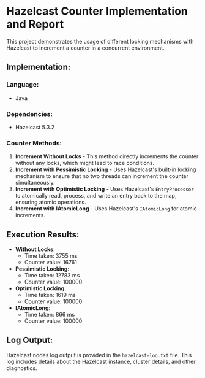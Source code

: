 
# Hazelcast Counter Implementation and Report

This project demonstrates the usage of different locking mechanisms with Hazelcast to increment a counter in a concurrent environment.

## Implementation:

### Language:
- Java

### Dependencies:
- Hazelcast 5.3.2

### Counter Methods:
1. **Increment Without Locks** - This method directly increments the counter without any locks, which might lead to race conditions.
2. **Increment with Pessimistic Locking** - Uses Hazelcast's built-in locking mechanism to ensure that no two threads can increment the counter simultaneously.
3. **Increment with Optimistic Locking** - Uses Hazelcast's `EntryProcessor` to atomically read, process, and write an entry back to the map, ensuring atomic operations.
4. **Increment with IAtomicLong** - Uses Hazelcast's `IAtomicLong` for atomic increments.

## Execution Results:

- **Without Locks**:
    - Time taken: 3755 ms
    - Counter value: 16761
- **Pessimistic Locking**:
    - Time taken: 12783 ms
    - Counter value: 100000
- **Optimistic Locking**:
    - Time taken: 1619 ms
    - Counter value: 100000
- **IAtomicLong**:
    - Time taken: 866 ms
    - Counter value: 100000

## Log Output:

Hazelcast nodes log output is provided in the `hazelcast-log.txt` file. This log includes details about the Hazelcast instance, cluster details, and other diagnostics.
